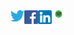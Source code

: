 <a href="https://twitter.com/PeterPlevko">
  <img align="left" alt="Twitter" width="22px" src="https://github.com/PeterPlevko/PeterPlevko/blob/main/images/twitter.png" />
</a>
<a href="https://www.facebook.com/peterplevkoo">
  <img align="left" alt="Facebook" width="22px" src="https://github.com/PeterPlevko/PeterPlevko/blob/main/images/facebook.png" />
</a>
<a href="https://www.linkedin.com/in/peter-plevko-0247a919b/">
  <img align="left" alt="Linkedin" width="22px" src="https://github.com/PeterPlevko/PeterPlevko/blob/main/images/linkedin.png" />
</a>
<a href="https://open.spotify.com/user/21puq55gkyw4rtwn2fanriody">
  <img align="left" alt="Linkedin" width="22px" src="https://github.com/PeterPlevko/PeterPlevko/blob/main/images/spotify.png" />
</a>
